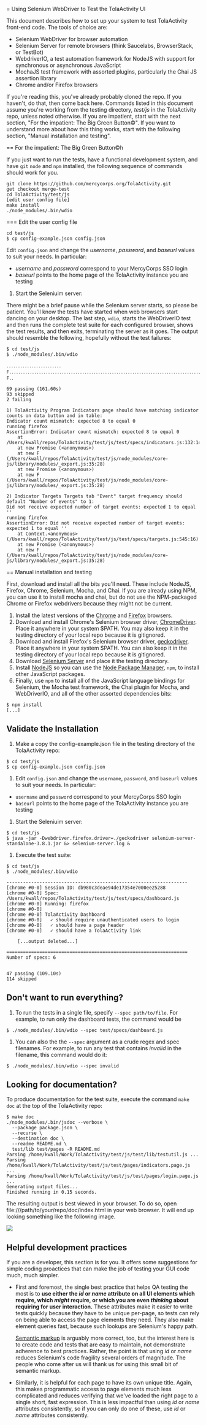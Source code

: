 = Using Selenium WebDriver to Test the TolaActivity UI

This document describes how to set up your system to test TolaActivity
front-end code. The tools of choice are:

* Selenium WebDriver for browser automation
* Selenium Server for remote browsers (think Saucelabs, BrowserStack,
  or TestBot)
* WebdriverIO, a test automation framework for NodeJS with support
  for synchronous or asynchronous JavaScript
* MochaJS test framework with assorted plugins, particularly the Chai
  JS assertion library
* Chrome and/or Firefox browsers

If you're reading this, you've already probably cloned the repo. If you
haven't, do that, then come back here. Commands listed in this document
assume you're working from the testing directory, _test/js_ in the
TolaActivity repo, unless noted otherwise. If you are impatient, start
with the next section, "For the impatient: The Big Green Button©". If you
want to understand more about how this thing works, start with the following
section, "Manual installation and testing".


== For the impatient: The Big Green Button©h

If you just want to run the tests, have a functional development system,
and have `git` `node` and `npm` installed, the following sequence of
commands should work for you.

```
git clone https://github.com/mercycorps.org/TolaActivity.git
get checkout merge-test
cd TolaActivity/test/js
[edit user config file]
make install
./node_modules/.bin/wdio
```

=== Edit the user config file

```
cd test/js
$ cp config-example.json config.json
```

Edit `config.json` and change the _username_, _password_, and _baseurl_
values to suit your needs. In particular:
- _username_ and _password_ correspond to your MercyCorps SSO login
- _baseurl_ points to the home page of the TolaActivity instance you
  are testing

1. Start the Seleniuim server:

There might be a brief pause while the Selenium server starts, so please be
patient. You'll know the tests have started when web browsers start dancing
on your desktop. The last step, `wdio`, starts the WebDriverIO test and then
runs the complete test suite for each configured browser, shows the 
test results, and then exits, terminating the server as it goes. The output
should resemble the following, hopefully without the test failures:

```
$ cd test/js
$ ./node_modules/.bin/wdio

․․․․․․․․․․․․․․․․․․․․․․․․F․․․․․․․․․․․․․․․․․․․․․․․․․․․․․․․․․․․․․․․․․․․․․․․․․․․․․․․․․․․․․․․․․․․․․․․․․․․․․․․․․․․․․․․․․․․․․․․․․․․․․․․․․․․․․․․․․․․․․․․․․․․․․․․․․․․․․․․․F․․

69 passing (161.60s)
93 skipped
2 failing

1) TolaActivity Program Indicators page should have matching indicator counts on data button and in table:
Indicator count mismatch: expected 8 to equal 0
running firefox
AssertionError: Indicator count mismatch: expected 8 to equal 0
    at /Users/kwall/repos/TolaActivity/test/js/test/specs/indicators.js:132:14
    at new Promise (<anonymous>)
    at new F (/Users/kwall/repos/TolaActivity/test/js/node_modules/core-js/library/modules/_export.js:35:28)
    at new Promise (<anonymous>)
    at new F (/Users/kwall/repos/TolaActivity/test/js/node_modules/core-js/library/modules/_export.js:35:28)

2) Indicator Targets Targets tab "Event" target frequency should default "Number of events" to 1:
Did not receive expected number of target events: expected 1 to equal ''
running firefox
AssertionError: Did not receive expected number of target events: expected 1 to equal ''
    at Context.<anonymous> (/Users/kwall/repos/TolaActivity/test/js/test/specs/targets.js:545:16)
    at new Promise (<anonymous>)
    at new F (/Users/kwall/repos/TolaActivity/test/js/node_modules/core-js/library/modules/_export.js:35:28)
```

== Manual installation and testing

First, download and install all the bits you'll need. These include
NodeJS, Firefox, Chrome, Selenium, Mocha, and Chai. If you are already
using NPM, you can use it to install mocha and chai, but do not use
the NPM-packaged Chrome or Firefox webdrivers because they might not
be current.

1. Install the latest versions of the
[Chrome](https://www.google.com/chrome/browser) and
[Firefox](https://www.mozilla.org/download) browsers.
1. Download and install Chrome's Selenium browser driver,
[ChromeDriver](https://sites.google.com/a/chromium.org/chromedriver).
Place it anywhere in your system $PATH. You may also keep it in
the testing directory of your local repo because it is gitignored.
1. Download and install Firefox's Selenium browser driver,
[geckodriver](https://github.com/mozilla/geckodriver/releases).
Place it anywhere in your system $PATH. You can also keep it in
the testing directory of your local repo because it is gitignored.
1. Download [Selenium Server](https://goo.gl/hvDPsK) and place it
the testing directory.
1. Install [NodeJS](https://nodjs.org) so you can use the
[Node Package Manager](https://www.npmjos.com), `npm`,  to install
other JavaScript packages.
1. Finally, use `npm` to install all of the JavaScript language 
bindings for Selenium, the Mocha test framework, the Chai plugin for
Mocha, and WebDriverIO, and all of the other assorted dependencies
bits:

```
$ npm install 
[...]
```

## Validate the Installation
1. Make a copy the config-example.json file in the testing directory
   of the TolaActivity repo:

```
$ cd test/js
$ cp config-example.json config.json
```

1. Edit `config.json` and change the `username`, `password`, and `baseurl`
values to suit your needs. In particular:
* `username` and `password` correspond to your MercyCorps SSO login
* `baseurl` points to the home page of the TolaActivity instance you
  are testing

1. Start the Seleniuim server:

```
$ cd test/js
$ java -jar -Dwebdriver.firefox.driver=./geckodriver selenium-server-standalone-3.8.1.jar &> selenium-server.log &
```

1. Execute the test suite:

```
$ cd test/js
$ ./node_modules/.bin/wdio

------------------------------------------------------------------
[chrome #0-0] Session ID: db980c3deae94de17354e7000ee25288
[chrome #0-0] Spec: /Users/kwall/repos/TolaActivity/test/js/test/specs/dashboard.js
[chrome #0-0] Running: firefox
[chrome #0-0]
[chrome #0-0] TolaActivity Dashboard
[chrome #0-0]   ✓ should require unauthenticated users to login
[chrome #0-0]   ✓ should have a page header
[chrome #0-0]   ✓ should have a TolaActivity link

    [...output deleted...]

==================================================================
Number of specs: 6


47 passing (109.10s)
114 skipped
```

## Don't want to run everything?
1. To run the tests in a single file, specify `--spec path/to/file`.
   For example, to run only the dashboard tests, the command would be

```
$ ./node_modules/.bin/wdio --spec test/specs/dashboard.js
```

1. You can also the the `--spec` argument as a crude regex and spec filenames. For example, to run any test that contains _invalid_ in the filename, this command would do it:

```
$ ./node_modules/.bin/wdio --spec invalid
```

## Looking for documentation?
To produce documentation for the test suite, execute the command `make
doc` at the top of the TolaActivity repo:

```
$ make doc
./node_modules/.bin/jsdoc --verbose \
  --package package.json \
  --recurse \
  --destination doc \
  --readme README.md \
  test/lib test/pages -R README.md
Parsing /home/kwall/Work/TolaActivity/test/js/test/lib/testutil.js ...
Parsing /home/kwall/Work/TolaActivity/test/js/test/pages/indicators.page.js ...
Parsing /home/kwall/Work/TolaActivity/test/js/test/pages/login.page.js ...
Generating output files...
Finished running in 0.15 seconds.
```

The resulting output is best viewed in your browser. To do so, open 
file:///path/to/your/repo/doc/index.html in your web browser. It will
end up looking something like the following image.

![](./tola_test_doc_home.png)

## Helpful development practices

If you are a developer, this section is for you. It offers some suggestions
for simple coding proactices that can make the job of testing your GUI code
much, much simpler.

* First and foremost, the single best practice that helps QA testing
  the most is to **use either the _id_ or _name_ attribute on all UI
  elements which require, which _might_ require, or which you are
  even _thinking_ about requiring for user interaction.** These attributes
  make it easier to write tests quickly because they have to be unique
  per-page, so tests can rely on being able to access the page elements
  they need. They also make element queries fast, because such lookups
  are Selenium's happy path.

  [Semantic markup](https://en.wikipedia.org/wiki/Semantic_HTML) is
  arguably more correct, too, but the interest here is to create code
  and tests that are easy to maintain, not demonstrate adherence to best
  practices. Rather, the point is that using _id_ or _name_ reduces Selenium's
  code fragility several orders of magnitude. The people who come after
  us will thank us for using this small bit of semantic markup.

* Similarly, it is helpful for each page to have its own unique
  title. Again, this makes programmatic access to page elements much
  less complicated and reduces verifying that we've loaded the right
  page to a single short, fast expression. This is less impactful
  than using _id_ or _name_ attributes consistently, so if you can
  only do one of these, use _id_ or _name_ attributes consistently.
